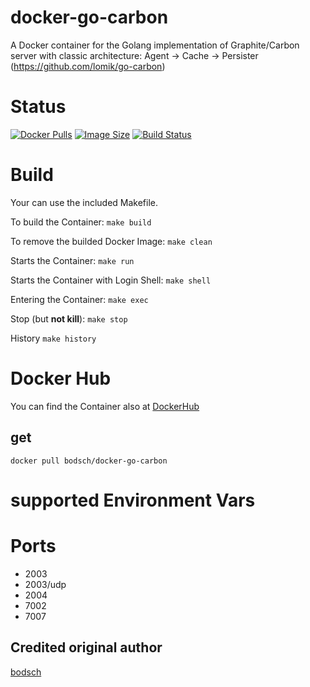 # docker-go-carbon

A Docker container for the Golang implementation of Graphite/Carbon server with classic architecture:
Agent -> Cache -> Persister (https://github.com/lomik/go-carbon)

# Status

[![Docker Pulls](https://img.shields.io/docker/pulls/bodsch/docker-go-carbon.svg?branch=1705-03)][hub]
[![Image Size](https://images.microbadger.com/badges/image/bodsch/docker-go-carbon.svg?branch=1705-03)][microbadger]
[![Build Status](https://travis-ci.org/bodsch/docker-go-carbon.svg?branch=1705-03)][travis]

[hub]: https://hub.docker.com/r/bodsch/docker-go-carbon/
[microbadger]: https://microbadger.com/images/bodsch/docker-go-carbon
[travis]: https://travis-ci.org/bodsch/docker-go-carbon


# Build

Your can use the included Makefile.

To build the Container: `make build`

To remove the builded Docker Image: `make clean`

Starts the Container: `make run`

Starts the Container with Login Shell: `make shell`

Entering the Container: `make exec`

Stop (but **not kill**): `make stop`

History `make history`


# Docker Hub

You can find the Container also at  [DockerHub](https://hub.docker.com/r/bodsch/docker-go-carbon)

## get

    docker pull bodsch/docker-go-carbon


# supported Environment Vars

# Ports

 - 2003
 - 2003/udp
 - 2004
 - 7002
 - 7007

## Credited original author

[bodsch](https://github.com/bodsch/docker-go-carbon)
